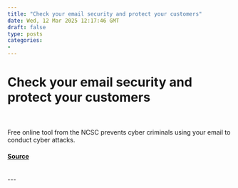 ```yaml
---
title: "Check your email security and protect your customers"
date: Wed, 12 Mar 2025 12:17:46 GMT
draft: false
type: posts
categories: 
- 
---
```

# Check your email security and protect your customers

<br/>

<br/>
Free online tool from the NCSC prevents cyber criminals using your email to conduct cyber attacks.

#### [Source](https://www.ncsc.gov.uk/blog-post/cyes-protect-customers)

<br/>
---
